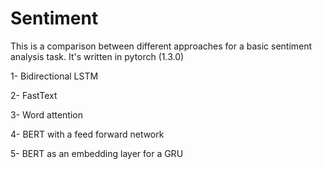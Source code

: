# Sentiment

This is a comparison between different approaches for a basic sentiment analysis task. It's written in pytorch (1.3.0)

1- Bidirectional LSTM

2- FastText

3- Word attention

4- BERT with a feed forward network

5- BERT as an embedding layer for a GRU

